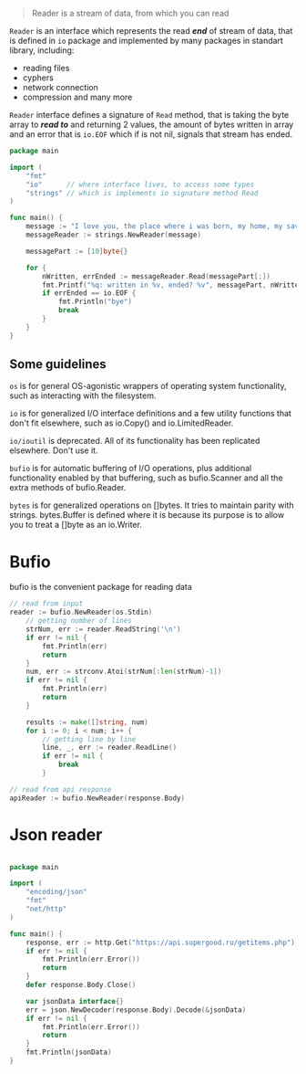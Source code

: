 > Reader is a stream of data, from which you can read


`Reader` is an interface which represents the read **_end_** of stream of data, that is defined in `io` package and implemented by many packages in standart library, including:
- reading files
- cyphers
- network connection
- compression
and many more

`Reader` interface defines a signature of `Read` method, that is taking the byte array to **_read to_** and returning 2 values, the amount of bytes written in array and an error that is `io.EOF` which if is not nil, signals that stream has ended.  

```go
package main

import (
	"fmt"
	"io"      // where interface lives, to access some types
	"strings" // which is implements io signature method Read
)

func main() {
	message := "I love you, the place where i was born, my home, my saver.\n\nI'm sorry that so much people doesn't threat you right, hope we, people will find strength to change that, thank you for everything, Earth."
	messageReader := strings.NewReader(message)

	messagePart := [10]byte{}

	for {
		nWritten, errEnded := messageReader.Read(messagePart[:])
		fmt.Printf("%q: written in %v, ended? %v", messagePart, nWritten, errEnded)
		if errEnded == io.EOF {
			fmt.Println("bye")
			break
		}
	}
}

```


## Some guidelines

`os` is for general OS-agonistic wrappers of operating system functionality, such as interacting with the filesystem.

`io` is for generalized I/O interface definitions and a few utility functions that don't fit elsewhere, such as io.Copy() and io.LimitedReader.

`io/ioutil` is deprecated. All of its functionality has been replicated elsewhere. Don't use it.

`bufio` is for automatic buffering of I/O operations, plus additional functionality enabled by that buffering, such as bufio.Scanner and all the extra methods of bufio.Reader.

`bytes` is for generalized operations on []bytes. It tries to maintain parity with strings. bytes.Buffer is defined where it is because its purpose is to allow you to treat a []byte as an io.Writer.


# Bufio
bufio is the convenient package for reading data

```go
// read from input
reader := bufio.NewReader(os.Stdin)
	// getting number of lines
	strNum, err := reader.ReadString('\n')
	if err != nil {
		fmt.Println(err)
		return
	}
	num, err := strconv.Atoi(strNum[:len(strNum)-1])
	if err != nil {
		fmt.Println(err)
		return
	}

	results := make([]string, num)
	for i := 0; i < num; i++ {
		// getting line by line
		line, _, err := reader.ReadLine()
		if err != nil {
			break
		}
```

```go
// read from api response
apiReader := bufio.NewReader(response.Body)
```

# Json reader
```go

package main

import (
	"encoding/json"
	"fmt"
	"net/http"
)

func main() {
	response, err := http.Get("https://api.supergood.ru/getitems.php")
	if err != nil {
		fmt.Println(err.Error())
		return
	}
	defer response.Body.Close()

	var jsonData interface{}
	err = json.NewDecoder(response.Body).Decode(&jsonData)
	if err != nil {
		fmt.Println(err.Error())
		return
	}
	fmt.Println(jsonData)
}

```
